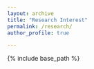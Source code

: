 ```yaml
---
layout: archive
title: "Research Interest"
permalink: /research/
author_profile: true

---
```


{% include base_path %} 

